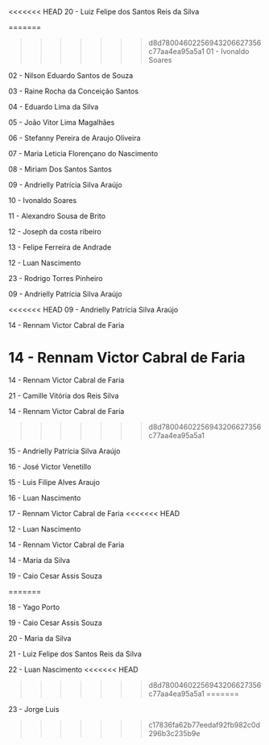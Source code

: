 <<<<<<< HEAD
20 - Luiz Felipe dos Santos Reis da Silva

=======
>>>>>>> d8d78004602256943206627356c77aa4ea95a5a1
01 - Ivonaldo Soares

02 - Nilson Eduardo Santos de Souza

03 - Raine Rocha da Conceição Santos

04 - Eduardo Lima da Silva

05 - João Vitor Lima Magalhães

06 - Stefanny Pereira de Araujo Oliveira

07 - Maria Leticia Florençano do Nascimento

08 - Miriam Dos Santos Santos

09 - Andrielly Patrícia Silva Araújo

10 - Ivonaldo Soares

11 - Alexandro Sousa de Brito

12 - Joseph da costa ribeiro

13 - Felipe Ferreira de Andrade

12 - Luan Nascimento

23 - Rodrigo Torres Pinheiro

09 - Andrielly Patrícia Silva Araújo

<<<<<<< HEAD
09 - Andrielly Patrícia Silva Araújo

14 - Rennam Victor Cabral de Faria

14 -  Rennam Victor Cabral de Faria
=======
14 - Rennam Victor Cabral de Faria

21 - Camille Vitória dos Reis Silva

14 - Rennam Victor Cabral de Faria
>>>>>>> d8d78004602256943206627356c77aa4ea95a5a1

15 - Andrielly Patrícia Silva Araújo

16 - José Victor Venetillo

15 - Luis Filipe Alves Araujo

16 - Luan Nascimento

17 - Rennam Victor Cabral de Faria
<<<<<<< HEAD

12 - Luan Nascimento

14 - Rennam Victor Cabral de Faria

14 - Maria da Silva

19 - Caio Cesar Assis Souza

=======

18 - Yago Porto

19 - Caio Cesar Assis Souza

20 - Maria da Silva

21 - Luiz Felipe dos Santos Reis da Silva

22 - Luan Nascimento
<<<<<<< HEAD
>>>>>>> d8d78004602256943206627356c77aa4ea95a5a1
=======

23 - Jorge Luis
>>>>>>> c17836fa62b77eedaf92fb982c0d296b3c235b9e
